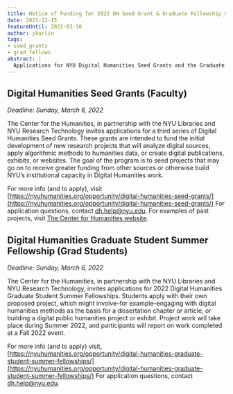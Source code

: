 ```yaml
---
title: Notice of Funding for 2022 DH Seed Grant & Graduate Fellowship Cohorts
date: 2021-12-15
featureUntil: 2022-03-10
author: jkarlin
tags:
- seed_grants
- grad_fellows
abstract: |
  Applications for NYU Digital Humanities Seed Grants and the Graduate Fellowships in the 2022 cycle are open until March 6, 2022.
---
```


## Digital Humanities Seed Grants (Faculty)

_Deadline: Sunday, March 6, 2022_

The Center for the Humanities, in partnership with the NYU Libraries and NYU Research Technology invites applications for a third series of Digital Humanities Seed Grants. These grants are intended to fund the initial development of new research projects that will analyze digital sources, apply algorithmic methods to humanities data, or create digital publications, exhibits, or websites. The goal of the program is to seed projects that may go on to receive greater funding from other sources or otherwise build NYU’s institutional capacity in Digital Humanities work.

For more info (and to apply), visit [https://nyuhumanities.org/opportunity/digital-humanities-seed-grants/](https://nyuhumanities.org/opportunity/digital-humanities-seed-grants/)
For application questions, contact dh.help@nyu.edu.
For examples of past projects, visit [The Center for Humanities website](https://nyuhumanities.org/digital-humanities-seed-grant-projects/).



## Digital Humanities Graduate Student Summer Fellowship (Grad Students)

_Deadline: Sunday, March 6, 2022_

The Center for the Humanities, in partnership with the NYU Libraries and NYU Research Technology, invites applications for 2022 Digital Humanities Graduate Student Summer Fellowships. Students apply with their own proposed project, which might involve–for example–engaging with digital humanities methods as the basis for a dissertation chapter or article, or building a digital public humanities project or exhibit. Project work will take place during Summer 2022, and participants will report on work completed at a Fall 2022 event.

For more info (and to apply) visit, [https://nyuhumanities.org/opportunity/digital-humanities-graduate-student-summer-fellowships/](https://nyuhumanities.org/opportunity/digital-humanities-graduate-student-summer-fellowships/)
For application questions, contact dh.help@nyu.edu.
